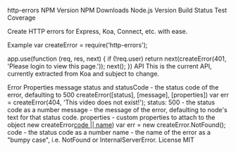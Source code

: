 http-errors
NPM Version NPM Downloads Node.js Version Build Status Test Coverage

Create HTTP errors for Express, Koa, Connect, etc. with ease.

Example
var createError = require('http-errors');

app.use(function (req, res, next) {
  if (!req.user) return next(createError(401, 'Please login to view this page.'));
  next();
})
API
This is the current API, currently extracted from Koa and subject to change.

Error Properties
message
status and statusCode - the status code of the error, defaulting to 500
createError([status], [message], [properties])
var err = createError(404, 'This video does not exist!');
status: 500 - the status code as a number
message - the message of the error, defaulting to node's text for that status code.
properties - custom properties to attach to the object
new createError[code || name]([msg]))
var err = new createError.NotFound();
code - the status code as a number
name - the name of the error as a "bumpy case", i.e. NotFound or InternalServerError.
License
MIT